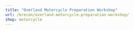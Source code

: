 ```yaml
---
title: "Overland Motorcycle Preparation Workshop"
url: /brecon/overland-motorcycle-preparation-workshop/
shop: motorcycle
---
```

